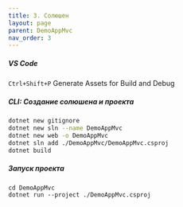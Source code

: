 ```yaml
---
title: 3. Солюшен
layout: page
parent: DemoAppMvc
nav_order: 3
---
```

##### VS Code
`Ctrl+Shift+P` Generate Assets for Build and Debug  

##### CLI: Создание солюшена и проекта
```bash
dotnet new gitignore
dotnet new sln --name DemoAppMvc
dotnet new web -o DemoAppMvc
dotnet sln add ./DemoAppMvc/DemoAppMvc.csproj
dotnet build
```

##### Запуск проекта
```
cd DemoAppMvc
dotnet run --project ./DemoAppMvc.csproj
```